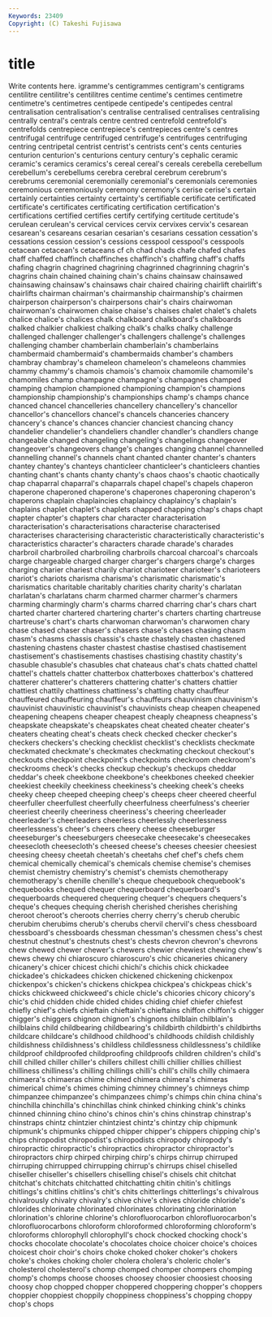 ```yaml
---
Keywords: 23409 
Copyright: (C) Takeshi Fujisawa
---
```


# title

Write contents here.
igramme's centigrammes centigram's centigrams centilitre
centilitre's centilitres centime centime's centimes centimetre centimetre's centimetres centipede centipede's
centipedes central centralisation centralisation's centralise centralised centralises centralising centrally central's
centrals centre centred centrefold centrefold's centrefolds centrepiece centrepiece's centrepieces centre's
centres centrifugal centrifuge centrifuged centrifuge's centrifuges centrifuging centring centripetal centrist
centrist's centrists cent's cents centuries centurion centurion's centurions century century's
cephalic ceramic ceramic's ceramics ceramics's cereal cereal's cereals cerebella cerebellum
cerebellum's cerebellums cerebra cerebral cerebrum cerebrum's cerebrums ceremonial ceremonially ceremonial's
ceremonials ceremonies ceremonious ceremoniously ceremony ceremony's cerise cerise's certain certainly
certainties certainty certainty's certifiable certificate certificated certificate's certificates certificating certification
certification's certifications certified certifies certify certifying certitude certitude's cerulean cerulean's
cervical cervices cervix cervixes cervix's cesarean cesarean's cesareans cesarian cesarian's
cesarians cessation cessation's cessations cession cession's cessions cesspool cesspool's cesspools
cetacean cetacean's cetaceans cf ch chad chads chafe chafed chafes
chaff chaffed chaffinch chaffinches chaffinch's chaffing chaff's chaffs chafing chagrin
chagrined chagrining chagrinned chagrinning chagrin's chagrins chain chained chaining chain's
chains chainsaw chainsawed chainsawing chainsaw's chainsaws chair chaired chairing chairlift
chairlift's chairlifts chairman chairman's chairmanship chairmanship's chairmen chairperson chairperson's chairpersons
chair's chairs chairwoman chairwoman's chairwomen chaise chaise's chaises chalet chalet's
chalets chalice chalice's chalices chalk chalkboard chalkboard's chalkboards chalked chalkier
chalkiest chalking chalk's chalks chalky challenge challenged challenger challenger's challengers
challenge's challenges challenging chamber chamberlain chamberlain's chamberlains chambermaid chambermaid's chambermaids
chamber's chambers chambray chambray's chameleon chameleon's chameleons chammies chammy chammy's
chamois chamois's chamoix chamomile chamomile's chamomiles champ champagne champagne's champagnes
champed champing champion championed championing champion's champions championship championship's championships
champ's champs chance chanced chancel chancelleries chancellery chancellery's chancellor chancellor's
chancellors chancel's chancels chanceries chancery chancery's chance's chances chancier chanciest
chancing chancy chandelier chandelier's chandeliers chandler chandler's chandlers change changeable
changed changeling changeling's changelings changeover changeover's changeovers change's changes changing
channel channelled channelling channel's channels chant chanted chanter chanter's chanters
chantey chantey's chanteys chanticleer chanticleer's chanticleers chanties chanting chant's chants
chanty chanty's chaos chaos's chaotic chaotically chap chaparral chaparral's chaparrals
chapel chapel's chapels chaperon chaperone chaperoned chaperone's chaperones chaperoning chaperon's
chaperons chaplain chaplaincies chaplaincy chaplaincy's chaplain's chaplains chaplet chaplet's chaplets
chapped chapping chap's chaps chapt chapter chapter's chapters char character
characterisation characterisation's characterisations characterise characterised characterises characterising characteristic characteristically characteristic's
characteristics character's characters charade charade's charades charbroil charbroiled charbroiling charbroils
charcoal charcoal's charcoals charge chargeable charged charger charger's chargers charge's
charges charging charier chariest charily chariot charioteer charioteer's charioteers chariot's
chariots charisma charisma's charismatic charismatic's charismatics charitable charitably charities charity
charity's charlatan charlatan's charlatans charm charmed charmer charmer's charmers charming
charmingly charm's charms charred charring char's chars chart charted charter
chartered chartering charter's charters charting chartreuse chartreuse's chart's charts charwoman
charwoman's charwomen chary chase chased chaser chaser's chasers chase's chases
chasing chasm chasm's chasms chassis chassis's chaste chastely chasten chastened
chastening chastens chaster chastest chastise chastised chastisement chastisement's chastisements chastises
chastising chastity chastity's chasuble chasuble's chasubles chat chateaus chat's chats
chatted chattel chattel's chattels chatter chatterbox chatterboxes chatterbox's chattered chatterer
chatterer's chatterers chattering chatter's chatters chattier chattiest chattily chattiness chattiness's
chatting chatty chauffeur chauffeured chauffeuring chauffeur's chauffeurs chauvinism chauvinism's chauvinist
chauvinistic chauvinist's chauvinists cheap cheapen cheapened cheapening cheapens cheaper cheapest
cheaply cheapness cheapness's cheapskate cheapskate's cheapskates cheat cheated cheater cheater's
cheaters cheating cheat's cheats check checked checker checker's checkers checkers's
checking checklist checklist's checklists checkmate checkmated checkmate's checkmates checkmating checkout
checkout's checkouts checkpoint checkpoint's checkpoints checkroom checkroom's checkrooms check's checks
checkup checkup's checkups cheddar cheddar's cheek cheekbone cheekbone's cheekbones cheeked
cheekier cheekiest cheekily cheekiness cheekiness's cheeking cheek's cheeks cheeky cheep
cheeped cheeping cheep's cheeps cheer cheered cheerful cheerfuller cheerfullest cheerfully
cheerfulness cheerfulness's cheerier cheeriest cheerily cheeriness cheeriness's cheering cheerleader cheerleader's
cheerleaders cheerless cheerlessly cheerlessness cheerlessness's cheer's cheers cheery cheese cheeseburger
cheeseburger's cheeseburgers cheesecake cheesecake's cheesecakes cheesecloth cheesecloth's cheesed cheese's cheeses
cheesier cheesiest cheesing cheesy cheetah cheetah's cheetahs chef chef's chefs
chem chemical chemically chemical's chemicals chemise chemise's chemises chemist chemistry
chemistry's chemist's chemists chemotherapy chemotherapy's chenille chenille's cheque chequebook chequebook's
chequebooks chequed chequer chequerboard chequerboard's chequerboards chequered chequering chequer's chequers
chequers's cheque's cheques chequing cherish cherished cherishes cherishing cheroot cheroot's
cheroots cherries cherry cherry's cherub cherubic cherubim cherubims cherub's cherubs
chervil chervil's chess chessboard chessboard's chessboards chessman chessman's chessmen chess's
chest chestnut chestnut's chestnuts chest's chests chevron chevron's chevrons chew
chewed chewer chewer's chewers chewier chewiest chewing chew's chews chewy
chi chiaroscuro chiaroscuro's chic chicaneries chicanery chicanery's chicer chicest chichi
chichi's chichis chick chickadee chickadee's chickadees chicken chickened chickening chickenpox
chickenpox's chicken's chickens chickpea chickpea's chickpeas chick's chicks chickweed chickweed's
chicle chicle's chicories chicory chicory's chic's chid chidden chide chided
chides chiding chief chiefer chiefest chiefly chief's chiefs chieftain chieftain's
chieftains chiffon chiffon's chigger chigger's chiggers chignon chignon's chignons chilblain
chilblain's chilblains child childbearing childbearing's childbirth childbirth's childbirths childcare childcare's
childhood childhood's childhoods childish childishly childishness childishness's childless childlessness childlessness's
childlike childproof childproofed childproofing childproofs children children's child's chill chilled
chiller chiller's chillers chillest chilli chillier chillies chilliest chilliness chilliness's
chilling chillings chilli's chill's chills chilly chimaera chimaera's chimaeras chime
chimed chimera chimera's chimeras chimerical chime's chimes chiming chimney chimney's
chimneys chimp chimpanzee chimpanzee's chimpanzees chimp's chimps chin china china's
chinchilla chinchilla's chinchillas chink chinked chinking chink's chinks chinned chinning
chino chino's chinos chin's chins chinstrap chinstrap's chinstraps chintz chintzier
chintziest chintz's chintzy chip chipmunk chipmunk's chipmunks chipped chipper chipper's
chippers chipping chip's chips chiropodist chiropodist's chiropodists chiropody chiropody's chiropractic
chiropractic's chiropractics chiropractor chiropractor's chiropractors chirp chirped chirping chirp's chirps
chirrup chirruped chirruping chirrupped chirrupping chirrup's chirrups chisel chiselled chiseller
chiseller's chisellers chiselling chisel's chisels chit chitchat chitchat's chitchats chitchatted
chitchatting chitin chitin's chitlings chitlings's chitlins chitlins's chit's chits chitterlings
chitterlings's chivalrous chivalrously chivalry chivalry's chive chive's chives chloride chloride's
chlorides chlorinate chlorinated chlorinates chlorinating chlorination chlorination's chlorine chlorine's chlorofluorocarbon
chlorofluorocarbon's chlorofluorocarbons chloroform chloroformed chloroforming chloroform's chloroforms chlorophyll chlorophyll's chock
chocked chocking chock's chocks chocolate chocolate's chocolates choice choicer choice's
choices choicest choir choir's choirs choke choked choker choker's chokers
choke's chokes choking choler cholera cholera's choleric choler's cholesterol cholesterol's
chomp chomped chomper chompers chomping chomp's chomps choose chooses choosey
choosier choosiest choosing choosy chop chopped chopper choppered choppering chopper's
choppers choppier choppiest choppily choppiness choppiness's chopping choppy chop's chops
